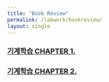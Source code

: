 ```yaml
---
title: "Book Review"
permalink: /labwork/bookreview/
layout: single
---
```

### [기계학습 CHAPTER 1. ](/labwork/bookreview_machine_learning)
### [기계학습 CHAPTER 2. ](/labwork/bookreview_machine_learning2)